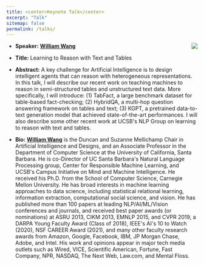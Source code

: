 ```yaml
---
title: <center>Keynote Talk</center>
excerpt: "Talk"
sitemap: false
permalink: /talks/
---
```


- <a name="talk_william"/>**Speaker:** <img src='/DI-2022/images/DI-2022_talk_william.jpg' align="right">**[William Wang](https://sites.cs.ucsb.edu/~william/index.html)**
- **Title:** Learning to Reason with Text and Tables
- **Abstract:** A key challenge for Artificial Intelligence is to design intelligent agents that can reason with heterogeneous representations. In this talk, I will describe 
our recent work on teaching machines to reason in semi-structured tables and unstructured text data. More specifically, I will introduce: (1) TabFact, a large benchmark dataset for table-based fact-checking; (2) HybridQA, a multi-hop question answering framework on tables and text; (3) KGPT, a pretrained data-to-text generation model that achieved state-of-the-art performances. I will also describe some other recent work at UCSB's NLP Group on learning to reason with text and tables.

- **Bio:** **[William Wang](https://sites.cs.ucsb.edu/~william/index.html)** is the Duncan and Suzanne Mellichamp Chair in Artificial Intelligence and Designs, and an Associate Professor in the Department of Computer Science at the University of California, Santa Barbara. He is co-Director of UC Santa Barbara's Natural Language Processing group, Center for Responsible Machine Learning, and UCSB's Campus Initiative on Mind and Machine Intelligence. He received his Ph.D. from the School of Computer Science, Carnegie Mellon University. He has broad interests in machine learning approaches to data science, including statistical relational learning, information extraction, computational social science, and vision. He has published more than 100 papers at leading NLP/AI/ML/Vision conferences and journals, and received best paper awards (or nominations) at ASRU 2013, CIKM 2013, EMNLP 2015, and CVPR 2019, a DARPA Young Faculty Award (Class of 2018), IEEE's AI's 10 to Watch (2020), NSF CAREER Award (2021), and many other faculty research awards from Amazon, Google, Facebook, IBM, JP Morgan Chase, Adobe, and Intel. His work and opinions appear in major tech media outlets such as Wired, VICE, Scientific American, Fortune, Fast Company, NPR, NASDAQ, The Next Web, Law.com, and Mental Floss. 

<!-- 
- <a name="talk_kevyn"/>**Speaker:** <img src='/DI-2021/images/DI-2021_talk_kevyn.jpg' align="right">**[Kevyn Collins-Thompson](http://www-personal.umich.edu/~kevynct/)**
- **Title:** Enhancing Document Representations Using Analysis of Content Difficulty: Models, Applications, and Insights
- **Abstract:** This talk will discuss how enhancing document representations with analysis of language complexity and difficulty can lead to a surprisingly wide range of new applications and insights into how people interact with content in both business and educational settings. Analyzing the difficulty of language has a history going back to the ancient Greeks, who understood that a legal argument or analysis was of little persuasive value if its audience could not understand it. Classic 20th century text readability formulas, such as Flesch-Kincaid, combined statistics like average sentence length and average number of syllables in a text to estimate its readability. However, the limitations of these simple traditional measures, including lack of flexibility for new tasks and populations and robustness for non-traditional documents, has led to a new branch of natural language processing research that has developed richer, more effective data-driven computational models of reading comprehension and text complexity [1]. First I’ll give a brief summary of recent advances in modeling content difficulty and complexity, including my own work on statistical models of readability and deep learning for predicting the informativeness of text. Then I’ll give some examples of insights that derive from applying these methods for creating richer, difficulty-based document representations, using empirical methods ranging from in-lab user studies with eyetracking, to large-scale commercial search interaction data over millions of sessions and Web pages. Finally, I’ll touch on some on-going work and potential future directions in educational scenarios for understanding and supporting learners, toward the goal of high quality, personalized learning experiences.
- **Bio:** **[Kevyn Collins-Thompson](http://www-personal.umich.edu/~kevynct/)** is an Associate Professor of Information and Computer Science at the University of Michigan. His research explores models, algorithms, and software systems for optimally connecting people with information, especially toward educational goals. His research has been applied to real-world systems ranging from intelligent tutoring systems to commercial Web search engines. Kevyn has also pioneered techniques for using machine learning to model the reading difficulty of text, for creating robust search and recommender systems that maximize effective results while minimizing the risk of worst-case errors, and for understanding and supporting how people learn language. He received his Ph.D. from the Language Technologies Institute at Carnegie Mellon University and B.Math from the University of Waterloo. Before joining the University of Michigan in 2013, he was a researcher in the Context, Learning, and User Experience for Search (CLUES) group at Microsoft Research. Recent highlights include serving as ACM SIGIR 2018 General Co-Chair, being named co-recipient of Coursera’s Outstanding Educator Award, and recognition as an ACM Distinguished Member for outstanding scientific contributions to computing.
- **Additional info**: K. Collins-Thompson. [Computational assessment of text readability: a survey of current and future research](http://www-personal.umich.edu/~kevynct/pubs/ITL-readability-invited-article-v10-camera.pdf). In: François, Thomas and Delphine Bernhard (eds.), Recent Advances in Automatic Readability Assessment and Text Simplification. Special issue of International Journal of Applied Linguistics 165:2 (2014). (pp. 97-135)

------

- <a name="talk_heng"/>**Speaker:** <img src='/DI-2021/images/DI-2021_talk_heng.jpg' align="right">**[Heng Ji](https://cs.illinois.edu/about/people/faculty/hengji)**
- **Title:** What’s in a Chemical Entity?
- **Abstract:** Like many scientific fields, new chemistry literature has grown at a staggering pace, with tens of thousands of papers released every month. In our newly created U.S. NSF AI Institute on Molecular Synthesis, we are applying knowledge extraction techniques to automatically construct knowledge bases from scientific literature. The constructed knowledge bases include chemical entities and reactions between entities, and thus they can be used to predict chemical reactions, products, and properties, such as yield, toxicity, and water solubility, for creating new molecules and improving manufacture of target molecules.  However, existing information extraction techniques developed for news domain or even biomedical literature will not be directly effective for chemistry literature. One reason is that chemical entities are often complex formula-like names (e.g., 5,6-dihydroxycyclohexa-1,3-diene-1-carboxylic acid). Moreover, many chemicals simply have never been coined with any nomenclature in natural language. Therefore the chemical entity mentions are essentially rare terms that cannot be learned well by only language model. In pursuit of this goal, we propose a novel multimodal embedding approach for constructing a shared common semantic space among multiple data modalities: (1) 2-D images of molecules, representing the underlying molecules or reactions; (2) text-based molecule descriptors; (3) chemical graph structure; (4) natural language definition and description; and (5) structured properties in external databases. I will then present the applications of this common semantic space in building an end-to-end knowledge extraction system for chemistry literature, and using the constructed knowledge base for cross-modal chemical entity retrieval with natural language, and molecule descriptor string generation from molecular diagram images. I’ll present a new benchmark that includes 81 million molecules and 100 chemistry papers fully annotated with a new fine-grained Chemistry ontology. I’ll also talk about remaining challenges and ongoing work on representing chemical reactions.
- **Bio:** **[Heng Ji](https://cs.illinois.edu/about/people/faculty/hengji)** is a professor at Computer Science Department, and an affiliated faculty member at Electrical and Computer Engineering Department of University of Illinois at Urbana-Champaign. She is an Amazon Scholar. She received her B.A. and M. A. in Computational Linguistics from Tsinghua University, and her M.S. and Ph.D. in Computer Science from New York University. Her research interests focus on Natural Language Processing, especially on Multimedia Multilingual Information Extraction, Knowledge Base Population and Knowledge-driven Generation. She was selected as "Young Scientist" and a member of the Global Future Council on the Future of Computing by the World Economic Forum in 2016 and 2017. The awards she received include "AI's 10 to Watch" Award by IEEE Intelligent Systems in 2013, NSF CAREER award in 2009, Google Research Award in 2009 and 2014, IBM Watson Faculty Award in 2012 and 2014, Bosch Research Award in 2014-2018, and ACL2020 Best Demo Paper Award. She has served as the Program Committee Co-Chair of many conferences including NAACL-HLT2018. She is elected as the North American Chapter of the Association for Computational Linguistics (NAACL) secretary 2020-2021. 

------

- <a name="talk_yunyao"/>**Speaker:** <img src='/DI-2021/images/DI-2021_talk_yunyao.jpg' align="right">**[Yunyao Li](https://researcher.watson.ibm.com/researcher/view.php?person=us-yunyaoli)**
- **Title:** Towards Deep Table Understanding
- **Abstract:** Harvesting information from complex documents such as in financial reports and scientific publications is critical to building AI applications for business and research. Such documents are often in PDF format with critical facts and data conveyed in table and graphs. Extracting such information is essential to extract insights from these documents. In IBM Research, we have a rich agenda in this area that we call [Deep Document Understanding](https://www.research.ibm.com/blog/deep-document-understanding-complex-documents). In this talk, I will focus on our research on Deep Table Understanding --- extracting and understanding tables from PDF documents. I will introduce key challenges in table extraction and understanding and how we address such challenges, from how to acquire data at scale to enable deep neural network models to how to build, customize and evaluate such models. I will also describe how our work enables real-world use cases in domains such as finance and life science. Finally, I will briefly present TableQA, an important downstream task enabled by Deep Table Understanding.
- **Bio:** **[Yunyao Li](https://researcher.watson.ibm.com/researcher/view.php?person=us-yunyaoli)** is a Distinguished Research Staff Member and Senior Research Manager at IBM Research - Almaden where she manages the [Scalable Knowledge Intelligence](https://researcher.watson.ibm.com/researcher/view_group.php?id=9820) department, focusing on building next-generation enterprise-scale technologies spanning the AI lifecycle of domain ingestion, knowledge representation, creation and refinement with both data-driven and human-in-the-loop approaches. She currently leads the AI Operation in IBM Research - Almaden and Tokyo. She is a member of IBM Academy of Technology and a Master Inventor. Her key contributions span the areas of natural language processing (NLP), data management, information retrieval, and human computer interaction. She is particularly known for her work in scalable NLP, enterprise search, and database usability. She has built systems, developed solutions, and delivered core technologies to over 20 IBM products under brands such as Watson, InfoSphere, and Cognos. She has published over 70 articles and filed or been granted nearly 50 patents. She co-authored the book "Natural Language Data Management and Interfaces.” Her technical contributions have been recognized by prestigious awards within and outside of IBM on regular basis. She is an ACM Distinguished Member. She was a member of the inaugural New Voices program of the American National Academies (1 out of 18 selected nationwide) and represented US young scientists at World Laureates Forum Young Scientists Forum in 2019 (1 of 4 selected nationwide).<br>Dr. Li has served the database and NLP communities with distinction. She regularly serves as organizer and senior committee member for top conferences such as ACL, NAACL, SIGMOD, and IJCAI. She championed and co-founded NAACL Industry Track, the first ever industry track in a major NLP conference. She received her PhD and master degrees from the University of Michigan, Ann Arbor and undergraduate degrees from Tsinghua University, Beijing, China.

------

- <a name="talk_don"/>**Speaker:** <img src='/DI-2021/images/DI-2021_talk_don.jpg' align="right">**[Don Metzler](https://research.google/people/DonaldMetzler/)**
- **Title:** Challenges in Enterprise Search and Intelligence
- **Abstract:** Building effective enterprise search and intelligence capabilities at scale presents a number of significant challenges. The goal of this talk is to highlight research-focused challenges that are often encountered when developing such systems. The challenges covered in the talk, all of which are backed by real-world use cases, include document understanding, query understanding, and question answering.
- **Bio:** **[Don Metzler](https://research.google/people/DonaldMetzler/)** is a Senior Staff Software Engineer at Google, where he leads a group focused on problems at the intersection of machine learning, natural language processing, and information retrieval. Previously, he was a Research Assistant Professor at the University of Southern California (USC) and a Senior Research Scientist at Yahoo!.  He has served as the Program Chair of the ACM Web Search and Data Mining (WSDM), ACM International Conference on the Theory of Information Retrieval (ICTIR), and the Open Research Areas in Information Retrieval (OAIR) conferences, sat on the editorial boards of the major journals in the field, published over 100 research papers, has been awarded 9 patents, and co-authored the textbook Search Engines: Information Retrieval in Practice.

------

- <a name="talk_benjamin"/>**Speaker:** <img src='/DI-2021/images/DI-2021_talk_benjamin.jpg' align="right">**[Benjamin Van Durme](https://www.cs.jhu.edu/~vandurme/)**
- **Title:** A Case for Statutory Reasoning
- **Abstract:** Natural Language Processing is increasingly pursued as an applied Machine Learning problem, with researchers focused on: building large numbers of examples for new tasks, designing models that require less examples, and understanding the errors and capabilities of pretrained representations.  Legal NLP is no exception, given large collections of decided cases, there is active work in automated legal reasoning as classification.  However, within Legal NLP there is a task offering exciting, real world challenges for language understanding that goes beyond pattern classification: statutory reasoning.  For some legal domains, such as US Federal Tax Law, the number of publicly-decided consequential cases each year may be limited (e.g., those involving a large multinational corporation that does not settle out of public view).  Further, in reaction to such cases the legal code is regularly modified, closing revealed loopholes.  This leads to a naturally occurring task that pairs single examples (a case) with salient prescriptive rules (statutory texts), and where those rules may change between each example.  New cases similar to those previously seen may no longer result in the same judgement, requiring any automated solution to rely more explicitly on understanding the salient law.
This work is joint with [Andrew Blair-Stanek](https://www.law.umaryland.edu/directory/profile.asp?id=893) and [Nils Holzenberger](http://www.cs.jhu.edu/~nholzen1/).
- **Bio:** **[Benjamin Van Durme](https://www.cs.jhu.edu/~vandurme/)** is an Associate Professor of Computer Science at the Johns Hopkins University, and a researcher at Microsoft Semantic Machines. His work focuses on natural language understanding.

------

- <a name="talk_cha"/>**Speaker:** <img src='/DI-2021/images/DI-2021_talk_cha.jpg' align="right">**[Cha Zhang](https://www.microsoft.com/en-us/research/people/chazhang/)**
- **Title:** Visual Document Intelligence in the Wild
- **Abstract:** Recent progress in AI has brought Optical Character Recognition (OCR) and document understanding to a whole new level. In this talk, we will first provide an overview of Microsoft’s latest OCR engine (aka OneOCR), which applies the latest deep learning techniques to recognize mixed printed and handwritten text in over 100 languages, with text lines along arbitrary orientations (even flipped), and with varying degrees of quality and distortion. OneOCR achieves industry leading accuracy on a wide range of application scenarios such as document, invoice, receipt, business card, slide, menu, book cover, poster, GIF/MEME, street view, product label, handwritten note and whiteboard. We then introduce another breakthrough technology developed at Microsoft for document understanding: LayoutLM. LayoutLM bridges computer vision and language, producing state-of-the art results on a number of tasks, including document segmentation, classification, TextVQA, and others. Combining OneOCR and LayoutLM, we created the Form Recognizer API in Azure AI, which extracts text, key-value pairs, tables, and structures from documents in the wild. I will demonstrate some of the capabilities of Form Recognizer, highlight its core component technologies, and explain the roadmap ahead. 
- **Bio:** **[Cha Zhang](https://www.microsoft.com/en-us/research/people/chazhang/)** is a Partner Engineering Manager at Microsoft Cloud & AI. He received the B.S. and M.S. degrees from Tsinghua University, Beijing, China in 1998 and 2000, respectively, both in Electronic Engineering, and the Ph.D. degree in Electrical and Computer Engineering from Carnegie Mellon University, in 2004. After graduation, he worked at Microsoft Research for 12 years investigating research topics including multimedia signal processing, computer vision and machine learning. He has published more than 150 technical papers and hold more than 50 U.S. patents. He served as Program Co-Chair for VCIP 2012 and MMSP 2018, and General Co-Chair for ICME 2016. He is a Fellow of the IEEE. Since joining Cloud & AI, he has led teams to ship industry-leading technologies in Microsoft Cognitive Services such as emotion recognition, optical character recognition and document understanding. 

-->
